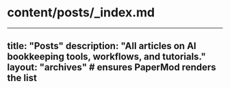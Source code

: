 # content/posts/_index.md
---
title: "Posts"
description: "All articles on AI bookkeeping tools, workflows, and tutorials."
layout: "archives"   # ensures PaperMod renders the list
---

